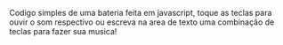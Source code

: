 Codigo simples de uma bateria feita em javascript, toque as teclas para ouvir o som respectivo ou escreva na area de texto uma combinação de teclas para fazer sua musica!
